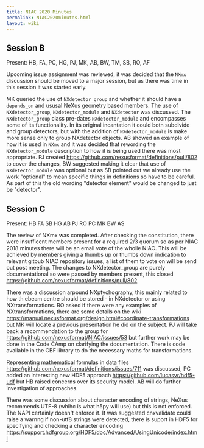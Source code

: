 ```yaml
---
title: NIAC 2020 Minutes
permalink: NIAC2020minutes.html
layout: wiki
---
```


## Session B

Present: HB, FA, PC, HG, PJ, MK, AB, BW, TM, SB, RO, AF

Upcoming issue assignment was reviewed, it was decided that the `NXmx` discussion should be moved to a major session, but as there was time in this session it was started early.

MK queried the use of `NXdetector_group` and whether it should have a `depends_on` and ususal NeXus geometry based members. 
The use of `NXdetector_group`, `NXdetector_module` and `NXdetector` was discussed. The `NXdetector_group` class pre-dates `NXdetector_module`
and encompasses some of its functionality. In its original incantation it could both subdivide and group detectors, but with the addition 
of  `NXdetector_module` is make more sense only to group NXdetector objects. AB showed an example of how it is used in `NXmx` and it was decided 
that rewording the `NXdetector_module` description to how it is being used there was most appropriate. PJ created https://github.com/nexusformat/definitions/pull/802 
to cover the changes, BW suggested making it clear that use of `NXdetector_module` was optional but as SB pointed out we already use the work "optional" 
to mean specific things in definitions so have to be careful. As part of this the old wording "detector element" would be changed to just be "detector". 

## Session C

Present: HB FA SB HG AB PJ RO PC MK BW AS

The review of NXmx was completed. After checking the constitution, there were insufficent members present for a required 2/3 quorum so as per NIAC 2018 minutes there will be an email vote of the whoile NIAC. This will be achieved by members giving a thumbs up or thumbs down indication to relevant gitbub NIAC repository issues, a list of them to vote on will be send out post meeting. The changes to NXdetector_group are purely documentational so were passed by members present, this closed https://github.com/nexusformat/definitions/pull/802

There was a discussion arpound NXptychography, this mainly related to how th ebeam centre should be stored - in NXdetector or using NXtransformations. RO asked if there were any examples of NXtransformations, there are some details on the wiki https://manual.nexusformat.org/design.html#coordinate-transformations but MK will locate a previous presentation he did on the subject. PJ will take back a recommendation to the group for https://github.com/nexusformat/NIAC/issues/53 but further work may be done in the Code CAmp on clarifying the documentation. There is code available in the CBF library to do the necessary maths for transformations.    

Representing mathematical formulas in data files https://github.com/nexusformat/definitions/issues/711 was discussed, PC added an interesting new HDF5 approach https://github.com/lucasvr/hdf5-udf but HB raised concerns over its security model. AB will do further investigation of approaches.

There was some discussion about character encoding of strings, NeXus recommends UTF-8 (whihc is what h5py will use) but this is not enforced. The NAPI certainly doesn't enforce it. It was suggested cnxvalidate could raise a warnng if non-utf8 strings were detected, there is suport in HDF5 for specifying and checking a character encoding https://support.hdfgroup.org/HDF5/doc/Advanced/UsingUnicode/index.html 

